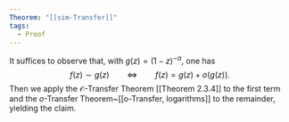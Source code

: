 ```yaml
---
Theorem: "[[sim-Transfer]]"
tags:
  - Proof
---
```


It suffices to observe that, with $g(z) = (1 - z)^{-\alpha}$, one has
$$
f(z) \sim g(z) \qquad \iff \qquad f(z) = g(z) + o(g(z)).
$$
Then we apply the $\mathcal{O}$-Transfer Theorem [[Theorem 2.3.4]] to the first term and the $o$-Transfer Theorem~[[o-Transfer, logarithms]] to the remainder, yielding the claim.
